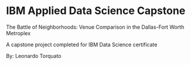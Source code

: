 # IBM Applied Data Science Capstone
The Battle of Neighborhoods: Venue Comparison in the Dallas-Fort Worth Metroplex

A capstone project completed for IBM Data Science certificate

By: Leonardo Torquato
